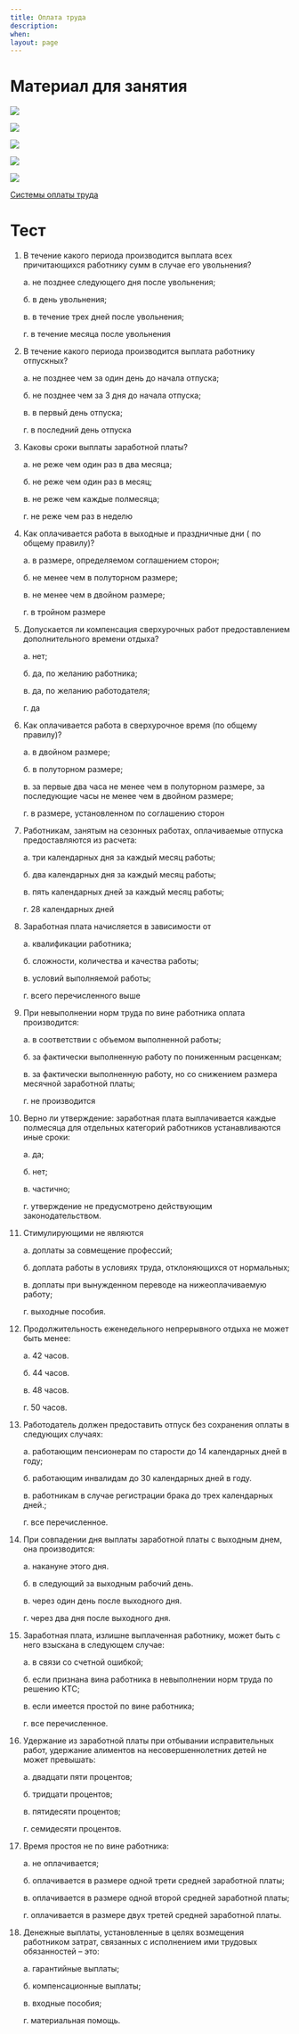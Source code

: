 ```yaml
---
title: Оплата труда
description:
when:
layout: page
---
```


# Материал для занятия

![](./8/0.jpg)

![](./8/1.jpg)

![](./8/2.jpg)

![](./8/3.jpg)

![](./8/table.jpg)

[Системы оплаты труда](./8/Sistemy_Oplaty_Truda_konsultantplyus_2021.docx)

# Тест

1. В течение какого периода производится выплата всех причитающихся работнику сумм в случае его увольнения?

   а. не позднее следующего дня после увольнения;

   б. в день увольнения;

   в. в течение трех дней после увольнения;

   г. в течение месяца после увольнения

2. В течение какого периода производится выплата работнику отпускных?

   а. не позднее чем за один день до начала отпуска;

   б. не позднее чем за 3 дня до начала отпуска;

   в. в первый день отпуска;

   г. в последний день отпуска

3. Каковы сроки выплаты заработной платы?

   а. не реже чем один раз в два месяца;

   б. не реже чем один раз в месяц;

   в. не реже чем каждые полмесяца;

   г. не реже чем раз в неделю

4. Как оплачивается работа в выходные и праздничные дни ( по общему правилу)?

   а. в размере, определяемом соглашением сторон;

   б. не менее чем в полуторном размере;

   в. не менее чем в двойном размере;

   г. в тройном размере

5. Допускается ли компенсация сверхурочных работ предоставлением дополнительного времени отдыха?

   а. нет;

   б. да, по желанию работника;

   в. да, по желанию работодателя;

   г. да

6. Как оплачивается работа в сверхурочное время (по общему правилу)?

   а. в двойном размере;

   б. в полуторном размере;

   в. за первые два часа не менее чем в полуторном размере, за последующие часы не менее чем в двойном размере;

   г. в размере, установленном по соглашению сторон

7. Работникам, занятым на сезонных работах, оплачиваемые отпуска предоставляются из расчета:

   а. три календарных дня за каждый месяц работы;

   б. два календарных дня за каждый месяц работы;

   в. пять календарных дней за каждый месяц работы;

   г. 28 календарных дней

8. Заработная плата начисляется в зависимости от

   а. квалификации работника;

   б. сложности, количества и качества работы;

   в. условий выполняемой работы;

   г. всего перечисленного выше

9. При невыполнении норм труда по вине работника оплата производится:

   а. в соответствии с объемом выполненной работы;

   б. за фактически выполненную работу по пониженным расценкам;

   в. за фактически выполненную работу, но со снижением размера месячной заработной платы;

   г. не производится

10. Верно ли утверждение: заработная плата выплачивается каждые полмесяца для отдельных категорий работников устанавливаются иные сроки:

    а. да;

    б. нет;

    в. частично;

    г. утверждение не предусмотрено действующим законодательством.

11. Стимулирующими не являются

    а. доплаты за совмещение профессий;

    б. доплата работы в условиях труда, отклоняющихся от нормальных;

    в. доплаты при вынужденном переводе на нижеоплачиваемую работу;

    г. выходные пособия.

12. Продолжительность еженедельного непрерывного отдыха не может быть менее:

    а. 42 часов.

    б. 44 часов.

    в. 48 часов.

    г. 50 часов.

13. Работодатель должен предоставить отпуск без сохранения оплаты в следующих случаях:

    а. работающим пенсионерам по старости до 14 календарных дней в году;

    б. работающим инвалидам до 30 календарных дней в году.

    в. работникам в случае регистрации брака до трех календарных дней.;

    г. все перечисленное.

14. При совпадении дня выплаты заработной платы с выходным днем, она производится:

    а. накануне этого дня.

    б. в следующий за выходным рабочий день.

    в. через один день после выходного дня.

    г. через два дня после выходного дня.

15. Заработная плата, излишне выплаченная работнику, может быть с него взыскана в следующем случае:

    а. в связи со счетной ошибкой;

    б. если признана вина работника в невыполнении норм труда по решению КТС;

    в. если имеется простой по вине работника;

    г. все перечисленное.

16. Удержание из заработной платы при отбывании исправительных работ, удержание алиментов на несовершеннолетних детей не может превышать:

    а. двадцати пяти процентов;

    б. тридцати процентов;

    в. пятидесяти процентов;

    г. семидесяти процентов.

17. Время простоя не по вине работника:

    а. не оплачивается;

    б. оплачивается в размере одной трети средней заработной платы;

    в. оплачивается в размере одной второй средней заработной платы;

    г. оплачивается в размере двух третей средней заработной платы.

18. Денежные выплаты, установленные в целях возмещения работником затрат, связанных с исполнением ими трудовых обязанностей – это:

    а. гарантийные выплаты;
    
    б. компенсационные выплаты;

    в. входные пособия;

    г. материальная помощь.
